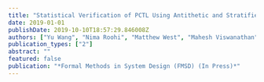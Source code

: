 ```yaml
---
title: "Statistical Verification of PCTL Using Antithetic and Stratified Samples"
date: 2019-01-01
publishDate: 2019-10-10T18:57:29.846008Z
authors: ["Yu Wang", "Nima Roohi", "Matthew West", "Mahesh Viswanathan", "Geir E. Dullerud"]
publication_types: ["2"]
abstract: ""
featured: false
publication: "*Formal Methods in System Design (FMSD) (In Press)*"
---
```


